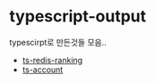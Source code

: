 # typescript-output

typescirpt로 만든것들 모음..

- [ts-redis-ranking](./doc/ts-redis-ranking/index.md)
- [ts-account](./doc/ts-account/index.md)

